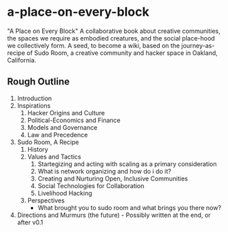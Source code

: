 a-place-on-every-block
======================

"A Place on Every Block" A collaborative book about creative communities, the spaces we require as embodied creatures, and the social place-hood we collectively form. A seed, to become a wiki, based on the journey-as-recipe of Sudo Room, a creative community and hacker space in Oakland, California.

## Rough Outline

1. Introduction
2. Inspirations
    1. Hacker Origins and Culture
    2. Political-Economics and Finance
    3. Models and Governance
    4. Law and Precedence
3. Sudo Room, A Recipe
    1. History
    2. Values and Tactics
        1. Startegizing and acting with scaling as a primary consideration
        2. What is network organizing and how do i do it?
        3. Creating and Nurturing Open, Inclusive Communities
        4. Social Technologies for Collaboration
        5. Livelihood Hacking
    3. Perspectives
        - What brought you to sudo room and what brings you there now?
4. Directions and Murmurs (the future) - Possibly written at the end, or after v0.1

